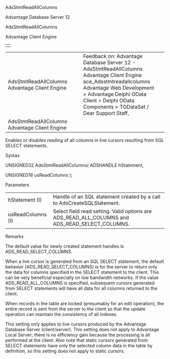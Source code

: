 AdsStmtReadAllColumns




Advantage Database Server 12  

AdsStmtReadAllColumns

Advantage Client Engine

|  |
| --- |
|  |

|  |  |  |  |  |
| --- | --- | --- | --- | --- |
| AdsStmtReadAllColumns  Advantage Client Engine |  |  | Feedback on: Advantage Database Server 12 - AdsStmtReadAllColumns Advantage Client Engine ace\_Adsstmtreadallcolumns Advantage Web Development > Advantage Delphi OData Client > Delphi OData Components > TODataSet / Dear Support Staff, |  |
| AdsStmtReadAllColumns  Advantage Client Engine |  |  |  |  |

Enables or disables reading of all columns in live cursors resulting from SQL SELECT statements.

Syntax

UNSIGNED32 AdsStmtReadAllColumns( ADSHANDLE hStatement,

UNSIGNED16 usReadColumns );

Parameters

|  |  |
| --- | --- |
| hStatement (I) | Handle of an SQL statement created by a call to AdsCreateSQLStatement. |
| usReadColumns (I) | Select field read setting. Valid options are ADS\_READ\_ALL\_COLUMNS and ADS\_READ\_SELECT\_COLUMNS. |

Remarks

The default value for newly created statement handles is ADS\_READ\_SELECT\_COLUMNS.

When a live cursor is generated from an SQL SELECT statement, the default behavior (ADS\_READ\_SELECT\_COLUMNS) is for the server to return only the data for columns specified in the SELECT statement to the client. This can be very beneficial especially on low bandwidth networks. If the value ADS\_READ\_ALL\_COLUMNS is specified, subsequent cursors generated from SELECT statements will have all data for all columns returned to the client.

When records in the table are locked (presumably for an edit operation), the entire record is sent from the server to the client so that the update operation can maintain the consistency of all indexes.

This setting only applies to live cursors produced by the Advantage Database Server (client/server). This setting does not apply to Advantage Local Server; there is no efficiency gain because the processing is all performed at the client. Also note that static cursors generated from SELECT statements have only the selected column data in the table by definition, so this setting does not apply to static cursors.